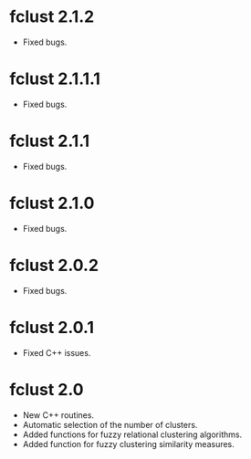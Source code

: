 # fclust 2.1.2

- Fixed bugs.

# fclust 2.1.1.1

- Fixed bugs.

# fclust 2.1.1

- Fixed bugs.

# fclust 2.1.0

- Fixed bugs.

# fclust 2.0.2

- Fixed bugs.

# fclust 2.0.1

- Fixed C++ issues.

# fclust 2.0

- New C++ routines.
- Automatic selection of the number of clusters.
- Added functions for fuzzy relational clustering algorithms.
- Added function for fuzzy clustering similarity measures.
